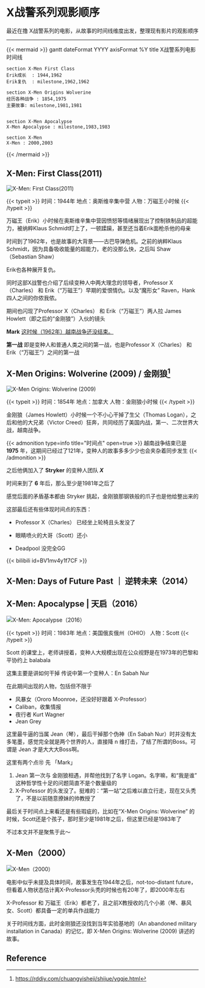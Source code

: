 # X战警系列观影顺序


最近在撸 X战警系列的电影，从故事的时间线维度出发，整理现有影片的观影顺序

<!--more-->

---

{{< mermaid >}}
gantt
    dateFormat YYYY
    axisFormat %Y
    title X战警系列电影时间线

    section X-Men First Class
    Erik成长  : 1944,1962
    Erik复仇  : milestone,1962,1962

    section X-Men Origins Wolverine
    经历各种战争 : 1854,1975
    主要故事: milestone,1981,1981


    section X-Men Apocalypse
    X-Men Apocalypse : milestone,1983,1983

    section X-Men
    X-Men : 2000,2003
{{< /mermaid >}}



## X-Men: First Class(2011)

![X-Men: First Class(2011)](first-class.jpeg)

{{< typeit >}}
时间：1944年
地点：奥斯维辛集中营
人物：万磁王小时候
{{< /typeit >}}

万磁王（Erik）小时候在奥斯维辛集中营因愤怒等情绪展现出了控制铁制品的超能力，被纳粹Klaus Schmidt盯上了，一顿蹂躏，甚至还当着Erik面枪杀他的母亲

时间到了1962年，也是故事的大背景——古巴导弹危机。之前的纳粹Klaus Schmidt，因为具备吸收能量的超能力，老的没那么快，之后叫 Shaw（Sebastian Shaw）

Erik也各种展开复仇。

同时这部X战警也介绍了后续变种人中两大理念的领导者，Professor X（Charles） 和 Erik（“万磁王”）早期的爱恨情仇。以及“魔形女” Raven，Hank 四人之间的你侬我侬。

期间也闪现了Professor X（Charles） 和 Erik（“万磁王”）两人拉 James Howlett（即之后的“金刚狼”）入伙的镜头

**Mark** <u>这时候（1962年）越南战争还没结束。</u>

**第一战** 即是变种人和普通人类之间的第一战，也是Professor X（Charles） 和 Erik（“万磁王”）之间的第一战


## X-Men Origins: Wolverine (2009) / 金刚狼[^1]

![X-Men Origins: Wolverine (2009)](Wolverine.jpeg)

{{< typeit >}}
时间：1854年
地点：加拿大
人物：金刚狼小时候
{{< /typeit >}}

金刚狼（James Howlett）小时候一个不小心干掉了生父（Thomas Logan），之后和他的大兄弟（Victor Creed）狂奔，共同经历了美国内战，第一、二次世界大战，越南战争。

{{< admonition type=info title="时间点" open=true >}}
越南战争结束已是 **1975** 年，这期间已经过了121年，变种人的故事多多少少也会夹杂着同步发生
{{< /admonition >}}

之后他俩加入了 **Stryker** 的变种人团队 ***X***

时间来到了 **6** 年后，那么至少是1981年之后了

感觉后面的矛盾基本都由 Stryker 挑起，金刚狼那钢铁般的爪子也是他给整出来的

这部最后还有些体现时间点的东西：

- Professor X（Charles） 已经坐上轮椅且头发没了

- 眼睛喷火的大哥（Scott）还小

- Deadpool 没完全GG


{{< bilibili id=BV1mv4y1f7CF >}}



## X-Men: Days of Future Past ｜ 逆转未来（2014）


## X-Men: Apocalypse | 天启（2016）

![X-Men: Apocalypse（2016）](Apocalypse.jpeg)


{{< typeit >}}
时间：1983年
地点：美国俄亥俄州（OHIO）
人物：Scott
{{< /typeit >}}

Scott 的课堂上，老师讲授着，变种人大规模出现在公众视野是在1973年的巴黎和平协约上 balabala

这集主要是讲如何干掉 传说中第一个变种人：En Sabah Nur

在此期间出现的人物，包括但不限于

* 风暴女（Ororo Moonroe，还没好好跟着 X-Professor）
* Caliban，收集情报
* 夜行者 Kurt Wagner
* Jean Grey

这里最牛逼的当属 Jean（琴），最后干掉那个伪神（En Sabah Nur）时并没有太多笔墨，感觉完全就是两个世界的人，直接降 n 维打击，了结了所谓的Boss。可谓是 Jean 才是大大大Boss啊。

这里有两个点🉑️ 先 「Mark」 

1. Jean 第一次与 金刚狼相遇，并帮他找到了名字 Logan。名字嘛，和“我是谁” 这种哲学性十足的问题简直不是个数量级的
2. X-Professor 的头发没了。挺难的：“第一站”之后难以直立行走，现在又头秃了，不是以前随意撩妹的帅教授了

最后关于时间点上来看还是有些瑕疵的，比如在“X-Men Origins: Wolverine” 的时候，Scott还是个孩子，那时至少是1981年之后，但这里已经是1983年了

不过本文并不是聚焦于此～

## X-Men（2000）

![X-Men（2000）](x-men2000.jpeg)

电影中似乎未提及具体时间，故事发生在1944年之后，not-too-distant future，但看着人物状态估计离X-Professor头秃的时候也有20年了，即2000年左右

X-Professor 和 万磁王（Erik）都老了，且之前X教授收的几个小弟（琴、暴风女、Scott）都具备一定的单兵作战能力

关于时间线方面，此时金刚狼还没找到当年实验基地的（An abandoned military installation in Canada）的记忆，即 X-Men Origins: Wolverine (2009) 讲述的故事。









## Reference

[^1]: https://rddiy.com/chuangyisheji/shijue/ygqje.html



<head> 
    <script defer src="https://use.fontawesome.com/releases/v5.0.13/js/all.js"></script> 
    <script defer src="https://use.fontawesome.com/releases/v5.0.13/js/v4-shims.js"></script> 
</head> 
<link rel="stylesheet" href="https://use.fontawesome.com/releases/v5.0.13/css/all.css">

